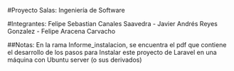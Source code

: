 #Proyecto Salas: Ingeniería de Software

#Integrantes: Felipe Sebastian Canales Saavedra - Javier Andrés Reyes Gonzalez - Felipe Aracena Carvacho

##Notas:
En la rama Informe_instalacion, se encuentra el pdf que contiene el desarrollo de los pasos para Instalar este proyecto de Laravel
en una máquina con Ubuntu server (o sus derivados)
